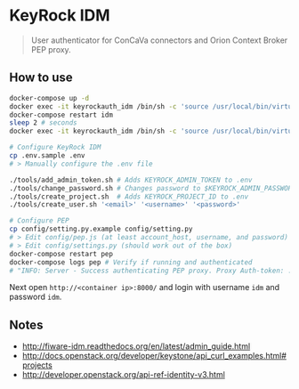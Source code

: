 # KeyRock IDM

> User authenticator for ConCaVa connectors and Orion Context Broker PEP proxy.

## How to use

```bash
docker-compose up -d
docker exec -it keyrockauth_idm /bin/sh -c 'source /usr/local/bin/virtualenvwrapper.sh && workon idm_tools && fab keystone.database_create'
docker-compose restart idm
sleep 2 # seconds
docker exec -it keyrockauth_idm /bin/sh -c 'source /usr/local/bin/virtualenvwrapper.sh && workon idm_tools && fab keystone.populate'

# Configure KeyRock IDM
cp .env.sample .env
# > Manually configure the .env file

./tools/add_admin_token.sh # Adds KEYROCK_ADMIN_TOKEN to .env
./tools/change_password.sh # Changes password to $KEYROCK_ADMIN_PASSWORD
./tools/create_project.sh  # Adds KEYROCK_PROJECT_ID to .env
./tools/create_user.sh '<email>' '<username>' '<password>'

# Configure PEP
cp config/setting.py.example config/setting.py
# > Edit config/pep.js (at least account_host, username, and password)
# > Edit config/settings.py (should work out of the box)
docker-compose restart pep
docker-compose logs pep # Verify if running and authenticated
# "INFO: Server - Success authenticating PEP proxy. Proxy Auth-token: ..."
```

Next open `http://<container ip>:8000/` and login with username `idm` and password `idm`.

## Notes

- http://fiware-idm.readthedocs.org/en/latest/admin_guide.html
- http://docs.openstack.org/developer/keystone/api_curl_examples.html#projects
- http://developer.openstack.org/api-ref-identity-v3.html
